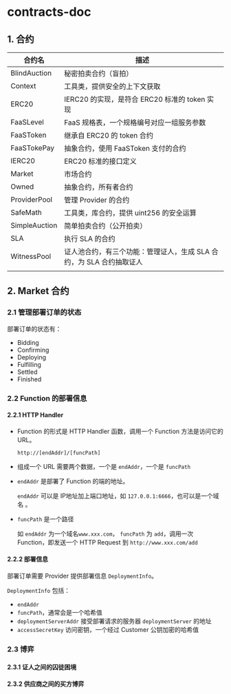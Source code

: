 # contracts-doc

## 1. 合约

| 合约名        | 描述                                                         |
| ------------- | ------------------------------------------------------------ |
| BlindAuction  | 秘密拍卖合约（盲拍）                                         |
| Context       | 工具类，提供安全的上下文获取                                 |
| ERC20         | IERC20 的实现，是符合 ERC20 标准的 token 实现                |
| FaaSLevel     | FaaS 规格表，一个规格编号对应一组服务参数                    |
| FaaSToken     | 继承自 ERC20 的 token 合约                                   |
| FaaSTokePay   | 抽象合约，使用 FaaSToken 支付的合约                          |
| IERC20        | ERC20 标准的接口定义                                         |
| Market        | 市场合约                                                     |
| Owned         | 抽象合约，所有者合约                                         |
| ProviderPool  | 管理 Provider 的合约                                         |
| SafeMath      | 工具类，库合约，提供 uint256 的安全运算                      |
| SimpleAuction | 简单拍卖合约（公开拍卖）                                     |
| SLA           | 执行 SLA  的合约                                             |
| WitnessPool   | 证人池合约，有三个功能：管理证人，生成 SLA 合约，为 SLA 合约抽取证人 |
|               |                                                              |







## 2. Market 合约

### 2.1 管理部署订单的状态

部署订单的状态有：

- Bidding
- Confirming
- Deploying
- Fulfilling
- Settled
- Finished



### 2.2 Function 的部署信息

#### 2.2.1 HTTP Handler

- Function 的形式是 HTTP Handler 函数，调用一个 Function 方法是访问它的 URL。

  ```
  http://[endAddr]/[funcPath]
  ```

-  组成一个 URL 需要两个数据，一个是 `endAddr`，一个是 `funcPath`

  - `endAddr` 是部署了 Function 的端的地址。

    `endAddr` 可以是 IP地址加上端口地址，如 `127.0.0.1:6666`，也可以是一个域名 。

  - `funcPath` 是一个路径

    如 `endAddr` 为一个域名`www.xxx.com`， `funcPath` 为 `add`，调用一次 Function，即发送一个 HTTP Request 到 `http://www.xxx.com/add`



#### 2.2.2 部署信息

部署订单需要  Provider 提供部署信息 `DeploymentInfo`。

`DeploymentInfo` 包括：

- `endAddr`
-  `funcPath`，通常会是一个哈希值
- `deploymentServerAddr` 接受部署请求的服务器 `deploymentServer` 的地址
- `accessSecretKey` 访问密钥，一个经过 Customer 公钥加密的哈希值





### 2.3 博弈

#### 2.3.1 证人之间的囚徒困境



#### 2.3.2 供应商之间的买方博弈





